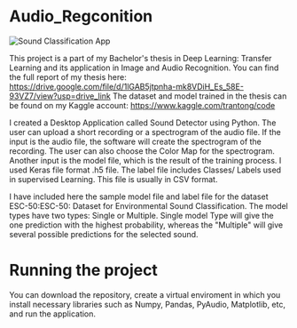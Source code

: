 # Audio_Regconition
![Sound Classification App](https://github.com/TongBaoTran/Audio_Regconition/assets/39885305/54843d79-addf-4859-a107-b465b6a68032)


This project is a part of my Bachelor's thesis in Deep Learning: Transfer Learning and its application in Image and Audio Recognition. 
 You can find the full report of my thesis here: https://drive.google.com/file/d/1lGAB5jtpnha-mk8VDiH_Es_58E-93VZ7/view?usp=drive_link
 The dataset and model trained in the thesis can be found on my Kaggle account: https://www.kaggle.com/trantong/code

 I created a Desktop Application called Sound Detector using Python. The user can upload a short recording or a spectrogram of the audio file. If the input is the audio file, the software will create the spectrogram of the recording. The user can also choose the Color Map for the spectrogram. Another input is the model file, which is the result of the training process. I used Keras file format .h5 file. The label file includes Classes/ Labels used in supervised Learning. This file is usually in CSV format.

 I have included here the sample model file and label file for the dataset ESC-50:ESC-50: Dataset for Environmental Sound Classification. The model types have two types: Single or Multiple. Single model Type will give the one prediction with the highest probability, whereas the "Multiple" will give several possible predictions for the selected sound. 

 # Running the project
 You can download the repository, create a virtual enviroment in which you install necessary libraries such as Numpy, Pandas, PyAudio, Matplotlib, etc, and run the application.
